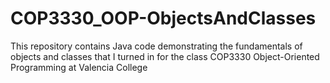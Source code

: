 # COP3330_OOP-ObjectsAndClasses
This repository contains Java code demonstrating the fundamentals of objects and classes that I turned in for the class COP3330 Object-Oriented Programming at Valencia College

